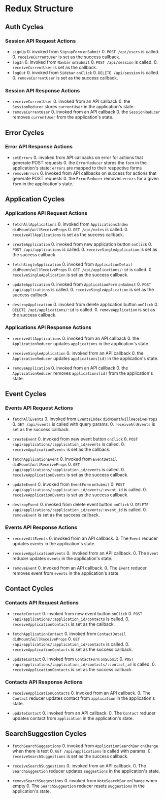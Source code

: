 # Redux Structure

## Auth Cycles

### Session API Request Actions

* `signUp`
  0. invoked from `SignupForm` `onSubmit`
  0. `POST /api/users` is called.
  0. `receiveCurrentUser` is set as the success callback.
* `logIn`
  0. invoked from `Navbar` `onSubmit`
  0. `POST /api/session` is called.
  0. `receiveCurrentUser` is set as the callback.
* `logOut`
  0. invoked from `Sidebar` `onClick`
  0. `DELETE /api/session` is called.
  0. `removeCurrentUser` is set as the success callback.

### Session API Response Actions

* `receiveCurrentUser`
  0. invoked from an API callback
  0. the `SessionReducer` stores `currentUser` in the application's state.
* `removeCurrentUser`
  0. invoked from an API callback
  0. the `SessionReducer` removes `currentUser` from the application's state.

## Error Cycles

### Error API Response Actions
* `setErrors`
  0. invoked from API callbacks on error for actions that generate POST requests
  0. the `ErrorReducer` stores the `form` in the application's state; `errors` are mapped to their respective forms
* `removeErrors`
  0. invoked from API callbacks on success for actions that generate POST requests
  0. the `ErrorReducer` removes `errors` for a given `form` in the application's state.

## Application Cycles

### Applications API Request Actions

* `fetchAllApplications`
  0. invoked from `ApplicationsIndex` `didMount`/`willReceiveProps`
  0. `GET /api/notes` is called.
  0. `receiveAllApplications` is set as the success callback.

* `createApplication`
  0. invoked from new application button `onClick`
  0. `POST /api/applications` is called.
  0. `receiveSingleApplication` is set as the success callback.

* `fetchSingleApplication`
  0. invoked from `ApplicationDetail` `didMount`/`willReceiveProps`
  0. `GET /api/applications/:id` is called.
  0. `receiveSingleApplication` is set as the success callback.

* `updateApplication`
  0. invoked from `ApplicationForm` `onSubmit`
  0. `POST /api/applications` is called.
  0. `receiveSingleApplication` is set as the success callback.

* `destroyApplication`
  0. invoked from delete application button `onClick`
  0. `DELETE /api/applications/:id` is called.
  0. `removeApplication` is set as the success callback.

### Applications API Response Actions

* `receiveAllApplications`
  0. invoked from an API callback
  0. the `ApplicationReducer` updates `applications` in the application's state.

* `receiveSingleApplication`
  0. invoked from an API callback
  0. the `ApplicationReducer` updates `applications[id]` in the application's state.

* `removeApplication`
  0. invoked from an API callback
  0. the `ApplicationReducer` removes `applications[id]` from the application's state.

## Event Cycles

### Events API Request Actions

* `fetchAllEvents`
  0. invoked from `EventsIndex` `didMount`/`willReceiveProps`
  0. `GET /api/events` is called with query params.
  0. `receiveAllEvents` is set as the success callback.

* `createEvent`
  0. invoked from new event button `onClick`
  0. `POST /api/applications/:application_id/events` is called.
  0. `receiveApplicationEvents` is set as the callback.

* `fetchApplicationEvent`
  0. invoked from `EventDetail` `didMount`/`willReceiveProps`
  0. `GET /api/applications/:application_id/events` is called.
  0. `receiveApplicationEvents` is set as the success callback.

* `updateEvent`
  0. invoked from `EventForm` `onSubmit`
  0. `POST /api/applications/:application_id/events/:event_id` is called.
  0. `receiveApplicationEvents` is set as the success callback.

* `destroyEvent`
  0. invoked from delete event button `onClick`
  0. `DELETE /api/applications/:application_id/events/:event_id` is called.
  0. `removeEvent` is set as the success callback.

### Events API Response Actions

* `receiveAllEvents`
  0. invoked from an API callback.
  0. The `Event` reducer updates `events` in the application's state.

* `receiveApplicationEvents`
  0. invoked from an API callback.
  0. The `Event` reducer updates `events` in the application's state.

* `removeEvent`
  0. invoked from an API callback.
  0. The `Event` reducer removes event from `events` in the application's state.

## Contact Cycles

### Contacts API Request Actions

* `createContact`
  0. invoked from new event button `onClick`
  0. `POST /api/applications/:application_id/contacts` is called.
  0. `receiveApplicationContacts` is set as the callback.

* `fetchApplicationContact`
  0. invoked from `ContactDetail` `didMount`/`willReceiveProps`
  0. `GET /api/applications/:application_id/contacts` is called.
  0. `receiveApplicationContacts` is set as the success callback.

* `updateContact`
  0. invoked from `ContactForm` `onSubmit`
  0. `POST /api/applications/:application_id/contacts/:contact_id` is called.
  0. `receiveApplicationContacts` is set as the success callback.


### Contacts API Response Actions

* `receiveApplicationContacts`
  0. invoked from an API callback.
  0. The `Contact` reducer updates contact from `application` in the application's state.

* `updateContact`
  0. invoked from an API callback.
  0. The `Contact` reducer updates contact from `application` in the application's state.

## SearchSuggestion Cycles

* `fetchSearchSuggestions`
  0. invoked from `ApplicationSearchBar` `onChange` when there is text
  0. `GET /api/applications` is called with params.
  0. `receiveSearchSuggestions` is set as the success callback.

* `receiveSearchSuggestions`
  0. invoked from an API callback.
  0. The `SearchSuggestion` reducer updates `suggestions` in the application's state.

* `removeSearchSuggestions`
  0. invoked from `NoteSearchBar` `onChange` when empty
  0. The `SearchSuggestion` reducer resets `suggestions` in the application's state.
